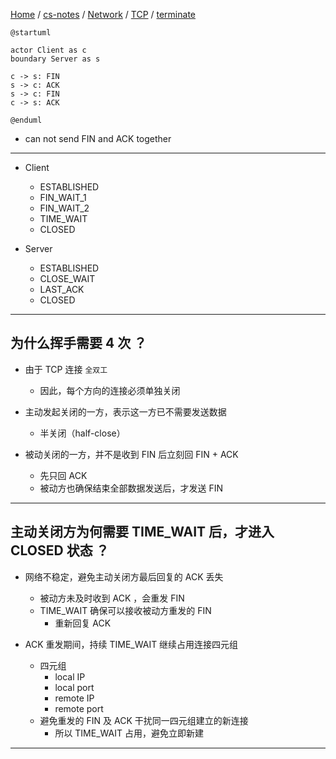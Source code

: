 [Home](https://mengxianbin.github.io) /
[cs-notes](https://mengxianbin.github.io/cs-notes/site) /
[Network](https://mengxianbin.github.io/cs-notes/site/Network) /
[TCP](https://mengxianbin.github.io/cs-notes/site/Network/TCP) /
[terminate](https://mengxianbin.github.io/cs-notes/site/Network/TCP/terminate)

```puml
@startuml

actor Client as c
boundary Server as s

c -> s: FIN
s -> c: ACK
s -> c: FIN
c -> s: ACK

@enduml
```

* can not send FIN and ACK together

---

* Client
    * ESTABLISHED
    * FIN_WAIT_1
    * FIN_WAIT_2
    * TIME_WAIT
    * CLOSED

* Server
    * ESTABLISHED
    * CLOSE_WAIT
    * LAST_ACK
    * CLOSED

---

## 为什么挥手需要 4 次 ？

* 由于 TCP 连接 `全双工`
    * 因此，每个方向的连接必须单独关闭

* 主动发起关闭的一方，表示这一方已不需要发送数据
    * 半关闭（half-close）

* 被动关闭的一方，并不是收到 FIN 后立刻回 FIN + ACK
    * 先只回 ACK
    * 被动方也确保结束全部数据发送后，才发送 FIN

---

## 主动关闭方为何需要 TIME_WAIT 后，才进入 CLOSED 状态 ？

* 网络不稳定，避免主动关闭方最后回复的 ACK 丢失
    * 被动方未及时收到 ACK ，会重发 FIN
    * TIME_WAIT 确保可以接收被动方重发的 FIN
        * 重新回复 ACK

* ACK 重发期间，持续 TIME_WAIT 继续占用连接四元组
    * 四元组
        * local IP
        * local port
        * remote IP
        * remote port
    * 避免重发的 FIN 及 ACK 干扰同一四元组建立的新连接
        * 所以 TIME_WAIT 占用，避免立即新建

---
